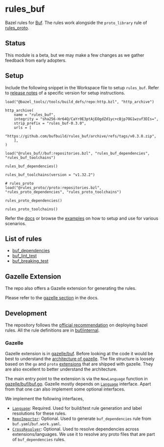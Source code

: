 # rules_buf

Bazel rules for [Buf](https://buf.build/). The rules work alongside the `proto_library` rule of [rules_proto](https://github.com/bazelbuild/rules_proto).

## Status

This module is a beta, but we may make a few changes as we gather feedback from early adopters.

## Setup

Include the following snippet in the Workspace file to setup `rules_buf`. Refer to [release notes](https://github.com/bufbuild/rules_buf/releases) of a specific version for setup instructions.

```starlark
load("@bazel_tools//tools/build_defs/repo:http.bzl", "http_archive")

http_archive(
    name = "rules_buf",
    integrity = "sha256-Hr64Q/CaYr0E3ptAjEOgdZd1yc+cBjp7OG1wzuf3DIs=",
    strip_prefix = "rules_buf-0.3.0",
    urls = [
        "https://github.com/bufbuild/rules_buf/archive/refs/tags/v0.3.0.zip",
    ],
)

load("@rules_buf//buf:repositories.bzl", "rules_buf_dependencies", "rules_buf_toolchains")

rules_buf_dependencies()

rules_buf_toolchains(version = "v1.32.2")

# rules_proto
load("@rules_proto//proto:repositories.bzl", "rules_proto_dependencies", "rules_proto_toolchains")

rules_proto_dependencies()

rules_proto_toolchains()
```

Refer the [docs](https://docs.buf.build/build-systems/bazel) or browse the [examples](examples) on how to setup and use for various scenarios.

## List of rules

- [buf_dependencies](https://docs.buf.build/build-systems/bazel#buf-dependencies)
- [buf_lint_test](https://docs.buf.build/build-systems/bazel#buf-lint-test)
- [buf_breaking_test](https://docs.buf.build/build-systems/bazel#buf-breaking-test)

## Gazelle Extension

The repo also offers a Gazelle extension for generating the rules.

Please refer to the [gazelle section](https://docs.buf.build/build-systems/bazel#gazelle) in the docs.

## Development

The repository follows the [official recommendation](https://bazel.build/rules/deploying) on deploying bazel rules.
All the rule definitions are in [buf/internal](buf/internal).

### Gazelle

Gazelle extension is in [gazelle/buf](gazelle/buf). Before looking at the code it would be best to understand the [architecture of gazelle](https://github.com/bazelbuild/bazel-gazelle/blob/master/Design.rst). The file structure is loosely based on the `go` and `proto` [extensions](https://github.com/bazelbuild/bazel-gazelle/tree/master/language) that are shipped with gazelle.
They are also excellent to better understand the architecture.

The main entry point to the extension is via the `NewLanguage` function in [gazelle/buf/buf.go](gazelle/buf/buf.go). Gazelle mostly depends on [`Language`](https://pkg.go.dev/github.com/bazelbuild/bazel-gazelle@v0.25.0/language#Language) interface. Apart from that one can also implement some optional interfaces.

We implement the following interfaces,

- [`Language`](https://pkg.go.dev/github.com/bazelbuild/bazel-gazelle@v0.25.0/language#Language): Required. Used for build/test rule generation and label resolutions for these rules.
- [`RepoImporter`](https://pkg.go.dev/github.com/bazelbuild/bazel-gazelle@v0.25.0/language#RepoImporter): Optional. Used to generate `buf_dependencies` rule from `buf.yaml`/`buf.work.yaml`.
- [`CrossResolver`](https://pkg.go.dev/github.com/bazelbuild/bazel-gazelle@v0.25.0/resolve#CrossResolver): Optional. Used to resolve dependencies across extensions/languages. We use it to resolve any proto files that are part of `buf_dependencies` rules.

